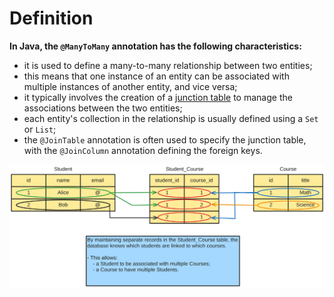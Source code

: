 # Definition
**In Java, the `@ManyToMany` annotation has the following characteristics:**
- it is used to define a many-to-many relationship between two entities;
- this means that one instance of an entity can be associated with multiple instances of another entity, and vice versa;
- it typically involves the creation of a [junction table](../indirect/indirect.md) to manage the
associations between the two entities;
- each entity's collection in the relationship is usually defined using a `Set` or `List`;
- the `@JoinTable` annotation is often used to specify the junction table, with the `@JoinColumn`
annotation defining the foreign keys.

<img src="img/many_to_many.png" width="1000">